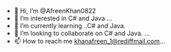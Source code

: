 - 👋 Hi, I’m @AfreenKhan0822
- 👀 I’m interested in C# and Java ...
- 🌱 I’m currently learning ..C# and Java.
- 💞️ I’m looking to collaborate on C# and Java. ...
- 📫 How to reach me khanafreen_1@rediffmail.com...

<!---
AfreenKhan0822/AfreenKhan0822 is a ✨ special ✨ repository because its `README.md` (this file) appears on your GitHub profile.
You can click the Preview link to take a look at your changes.
--->
